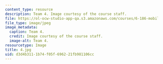 ```yaml
---
content_type: resource
description: Team 4. Image courtesy of the course staff.
file: https://ol-ocw-studio-app-qa.s3.amazonaws.com/courses/6-186-mobile-autonomous-systems-laboratory-january-iap-2005/d3d4b3111b74f05f696221fb981106cc_4.jpg
file_type: image/jpeg
image_metadata:
  caption: Team 4.
  credit: Image courtesy of the course staff.
  image-alt: Team 4.
resourcetype: Image
title: 4.jpg
uid: d3d4b311-1b74-f05f-6962-21fb981106cc
---
```

